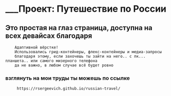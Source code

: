 # ___Проект: Путешествие по России

 ## Это простая на глаз страница, доступна на всех девайсах благодаря

        Адаптивной вёрстке!
        Использовались грид-контейнеры, флекс-контейнеры и медиа-запросы
        благодаря этому, если захочешь ты зайти на него.. с пк... планшета.. или самого мизерного телефона
        да не важно, в любом случае всё будет ровно

### взглянуть на мои труды ты можешь по ссылке

         https://rsergeevich.github.io/russian-travel/